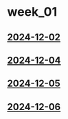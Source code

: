 # week_01 <!-- markmap: foldAll -->
## [2024-12-02](2024-12-02/2024-12-02.html)
## [2024-12-04](2024-12-04/2024-12-04.html)
## [2024-12-05](2024-12-05/2024-12-05.html)
## [2024-12-06](2024-12-06/2024-12-06.html)
